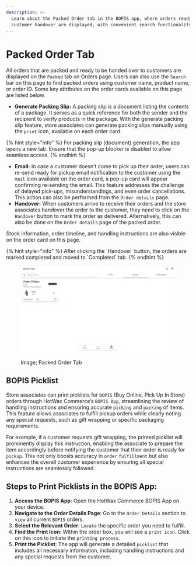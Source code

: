 ```yaml
---
description: >-
  Learn about the Packed Order tab in the BOPIS app, where orders ready for
  customer handover are displayed, with convenient search functionality.
---
```


# Packed Order Tab

All orders that are packed and ready to be handed over to customers are displayed on the `Packed` tab on Orders page. Users can also use the `Search` bar on this page to find packed orders using customer name, product name, or order ID. Some key attributes on the order cards available on this page are listed below.

* **Generate Packing Slip:** A packing slip is a document listing the contents of a package. It serves as a quick reference for both the sender and the recipient to verify products in the package. With the generate packing slip feature, store associates can generate packing slips manually using the `print` icon, available on each order card.

{% hint style="info" %}
For packing slip (document) generation, the app opens a new tab. Ensure that the pop-up blocker is disabled to allow seamless access.
{% endhint %}

* **Email:** In case a customer doesn’t come to pick up their order, users can re-send ready for pickup email notification to the customer using the `mail` icon available on the order card, a pop-up card will appear confirming re-sending the email. This feature addresses the challenge of delayed pick-ups, misunderstandings, and even order cancellations. This action can also be performed from the `Order details` page.
* **Handover:** When customers arrive to receive their orders and the store associates handover the order to the customer, they need to click on the `Handover` button to mark the order as delivered. Alternatively, this can also be done on the `Order details` page of the packed order.

Stock information, order timeline, and handling instructions are also visible on the order card on this page.

{% hint style="info" %}
After clicking the \`Handover\` button, the orders are marked completed and moved to \`Completed\` tab.
{% endhint %}

<figure><img src="../.gitbook/assets/Screenshot 2024-01-01 at 11.54.09 PM.png" alt=""><figcaption><p>Image; Packed Order Tab</p></figcaption></figure>

## BOPIS Picklist

Store associates can print picklists for `BOPIS` (Buy Online, Pick Up In Store) orders through HotWax Commerce’s `BOPIS App`, streamlining the review of handling instructions and ensuring accurate `picking` and `packing` of items. This feature allows associates to fulfill pickup orders while clearly noting any special requests, such as gift wrapping or specific packaging requirements.

For example, if a customer requests gift wrapping, the printed picklist will prominently display this instruction, enabling the associate to prepare the item accordingly before notifying the customer that their order is ready for `pickup`. This not only boosts accuracy in `order` `fulfillment` but also enhances the overall customer experience by ensuring all special instructions are seamlessly followed.

## Steps to Print Picklists in the BOPIS App:
1. **Access the BOPIS App**: Open the HotWax Commerce BOPIS App on your device.
2. **Navigate to the Order Details Page**: Go to the `Order Details` section to `view` all current `BOPIS` orders.
3. **Select the Relevant Order**: `Locate` the specific order you need to fulfill.
4. **Find the Print Icon**: Within the order box, you will see a  `print icon`. Click on this icon to initiate the `printing process`.
5. **Print the Picklist**: The app will generate a detailed `picklist` that includes all necessary information, including handling instructions and any special requests from the customer.

